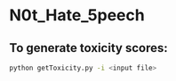 # N0t_Hate_5peech

## To generate toxicity scores:
```bash
python getToxicity.py -i <input file>
```
